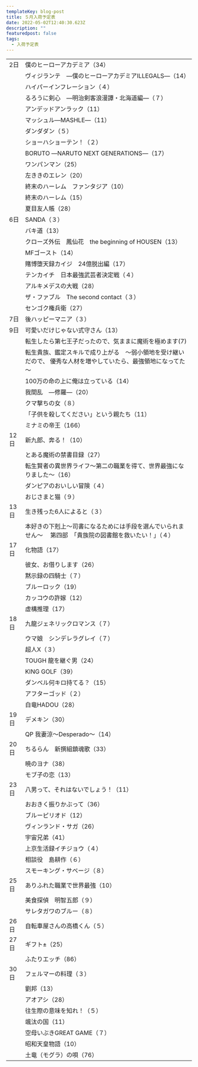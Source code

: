 ```yaml
---
templateKey: blog-post
title: ５月入荷予定表
date: 2022-05-02T12:40:30.623Z
description: ""
featuredpost: false
tags:
  - 入荷予定表
---
```



|                        |                                                          |
| ---------------------- | -------------------------------------------------------- |
| <!--StartFragment-->2日 | 僕のヒーローアカデミア（34）                                          |
| 　                      | ヴィジランテ　―僕のヒーローアカデミアILLEGALS―（14）                         |
| 　                      | ハイパーインフレーション（４）                                          |
| 　                      | るろうに剣心　―明治剣客浪漫譚・北海道編―（７）                                 |
| 　                      | アンデッドアンラック（11）                                           |
| 　                      | マッシュル―MASHLE―（11）                                        |
| 　                      | ダンダダン（５）                                                 |
| 　                      | ショーハショーテン！（２）                                            |
| 　                      | BORUTO ―NARUTO NEXT GENERATIONS―（17）                     |
| 　                      | ワンパンマン（25）                                               |
| 　                      | 左ききのエレン（20）                                              |
| 　                      | 終末のハーレム　ファンタジア（10）                                       |
| 　                      | 終末のハーレム（15）                                              |
| 　                      | 夏目友人帳（28）                                                |
| 6日                     | SANDA（３）                                                 |
| 　                      | バキ道（13）                                                  |
| 　                      | クローズ外伝　鳳仙花　the beginning of HOUSEN（13）                   |
| 　                      | MFゴースト（14）                                               |
| 　                      | 賭博堕天録カイジ　24億脱出編（17）                                      |
| 　                      | テンカイチ　日本最強武芸者決定戦（４）                                      |
| 　                      | アルキメデスの大戦（28）                                            |
| 　                      | ザ・ファブル　The second contact（３）                             |
| 　                      | センゴク権兵衛（27）                                              |
| 7日                     | 後ハッピーマニア（３）                                              |
| 9日                     | 可愛いだけじゃない式守さん（13）                                        |
| 　                      | 転生したら第七王子だったので、気ままに魔術を極めます(7)                            |
| 　                      | 転生貴族、鑑定スキルで成り上がる　～弱小領地を受け継いだので、 優秀な人材を増やしていたら、最強領地になってた～ |
| 　                      | 100万の命の上に俺は立っている（14）                                     |
| 　                      | 我間乱　―修羅―（20）                                             |
| 　                      | クマ撃ちの女（８）                                                |
| 　                      | 「子供を殺してください」という親たち（11）                                   |
| 　                      | ミナミの帝王（166）                                              |
| 12日                    | 新九郎、奔る！（10）                                              |
| 　                      | とある魔術の禁書目録（27）                                           |
| 　                      | 転生賢者の異世界ライフ～第二の職業を得て、世界最強になりました～（16）                     |
| 　                      | ダンピアのおいしい冒険（４）                                           |
| 　                      | おじさまと猫（９）                                                |
| 13日                    | 生き残った6人によると（３）                                           |
| 　                      | 本好きの下剋上～司書になるためには手段を選んでいられません～　 第四部　「貴族院の図書館を救いたい！」（４）   |
| 17日                    | 化物語（17）                                                  |
| 　                      | 彼女、お借りします（26）                                            |
| 　                      | 黙示録の四騎士（７）                                               |
| 　                      | ブルーロック（19）                                               |
| 　                      | カッコウの許嫁（12）                                              |
| 　                      | 虚構推理（17）                                                 |
| 18日                    | 九龍ジェネリックロマンス（７）                                          |
| 　                      | ウマ娘　シンデレラグレイ（７）                                          |
| 　                      | 超人X（３）                                                   |
| 　                      | TOUGH 龍を継ぐ男（24）                                          |
| 　                      | KING GOLF（39）                                            |
| 　                      | ダンベル何キロ持てる？（15）                                          |
| 　                      | アフターゴッド（２）                                               |
| 　                      | 白竜HADOU（28）                                              |
| 19日                    | デメキン（30）                                                 |
| 　                      | QP 我妻涼～Desperado～（14）                                    |
| 20日                    | ちるらん　新撰組鎮魂歌（33）                                          |
| 　                      | 暁のヨナ（38）                                                 |
| 　                      | モブ子の恋（13）                                                |
| 23日                    | 八男って、それはないでしょう！（11）                                      |
| 　                      | おおきく振りかぶって（36）                                           |
| 　                      | ブルーピリオド（12）                                              |
| 　                      | ヴィンランド・サガ（26）                                            |
| 　                      | 宇宙兄弟（41）                                                 |
| 　                      | 上京生活録イチジョウ（４）                                            |
| 　                      | 相談役　島耕作（６）                                               |
| 　                      | スモーキング・サベージ（８）                                           |
| 25日                    | ありふれた職業で世界最強（10）                                         |
| 　                      | 美食探偵　明智五郎（９）                                             |
| 　                      | サレタガワのブルー（８）                                             |
| 26日                    | 自転車屋さんの高橋くん（５）                                           |
| 27日                    | ギフト±（25）                                                 |
| 　                      | ふたりエッチ（86）                                               |
| 30日                    | フェルマーの料理（３）                                              |
| 　                      | 劉邦（13）                                                   |
| 　                      | アオアシ（28）                                                 |
| 　                      | 往生際の意味を知れ！（５）                                            |
| 　                      | 颯汰の国（11）                                                 |
| 　                      | 空母いぶきGREAT GAME（７）                                       |
| 　                      | 昭和天皇物語（10）                                               |
| 　                      | 土竜（モグラ）の唄（76）<!--EndFragment-->                          |